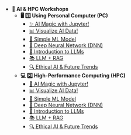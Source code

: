 - **🚀 AI & HPC Workshops**
  - **🖥️ 1️⃣ Using Personal Computer (PC)**
    - [✨ AI Magic with Jupyter!](personal-computer-intro)
    - [📊 Visualize AI Data!](personal-computer-data-exploration)
    - [🤖 Simple ML Model](personal-computer-simple-ml)
    - [🧠 Deep Neural Network (DNN)](personal-computer-dnn)
    - [💬 Introduction to LLMs](personal-computer-intro-llms)
    - [📚 LLM + RAG](personal-computer-llm-rag)
    - [🔍 Ethical AI & Future Trends](personal-computer-ethical-ai)
  - **💻 2️⃣ High-Performance Computing (HPC)**
    - [🚀 AI Magic with Jupyter!](hpc-intro)
    - [📊 Visualize AI Data!](hpc-data-exploration)
    - [🤖 Simple ML Model](hpc-simple-ml)
    - [🧠 Deep Neural Network (DNN)](hpc-dnn)
    - [💬 Introduction to LLMs](hpc-intro-llms)
    - [📚 LLM + RAG](hpc-llm-rag)
    - [🔍 Ethical AI & Future Trends](hpc-ethical-ai)